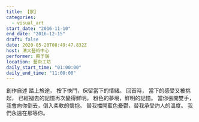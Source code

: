 ```yaml
---
title: 【家】
categories:
  - visual_art
start_date: "2016-11-10"
end_date: "2016-12-15"
draft: false
date: 2020-05-20T08:49:47.832Z
host: 清大藝術中心
performer: 蘇予珉
location: 藝術工坊
daily_start_time: "01:00:00"
daily_end_time: "11:00:00"
---
```


創作自述 踏上旅途， 按下快門，保留當下的情緒。 回首時， 當下的感受又被挑起， 已經褪去的記憶再次變得鮮明。 粉色的夢境，鮮明的記憶。 當你張開雙手，我會向你倒去，倒入柔軟的懷抱。 替我擋開藍色憂鬱，替我承受灼人的溫度。 我們永遠在那等你。